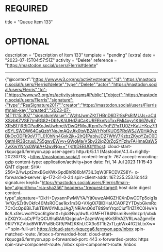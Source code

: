 
# REQUIRED
title = "Queue Item 133"
# OPTIONAL
description = "Description of Item 133"
template = "pending"
[extra]
date = "2023-07-15T04:57:51Z"
activity = "Delete"
reference = "https://mastodon.social/users/Flerris#delete"

---
{"@context":"https://www.w3.org/ns/activitystreams","id":"https://mastodon.social/users/Flerris#delete","type":"Delete","actor":"https://mastodon.social/users/Flerris","to":["https://www.w3.org/ns/activitystreams#Public"],"object":"https://mastodon.social/users/Flerris","signature":{"type":"RsaSignature2017","creator":"https://mastodon.social/users/Flerris#main-key","created":"2023-07-14T11:15:30Z","signatureValue":"WzhtJwmZKtTHBnD6D7r8sPsBlMUJs+aCdXSzbKZVSE7/mRG82+DbfvK/iUHdZdCaKUREEknNcTxxFMi4xyv1K667Ay67XRsBf7jRBjGPadKoJwUwhpetVDwQFMoJKpmTviYgPZPqTU0Z+KaU+Kpz7RdSYLSWOW64CaQzbYNeJmAQvJtk0tsVB2AVHYofKUOSPRoWSJW0HA0yzDkOcODFk9oV7TL010hNn4Gxk2jk+2IrQ1PablvJD27WhV7KzbzZKypYZaO0D0athHR3BcruuL7S5gwvEWvy+GWgMa/V5by22iqZ0rZgSYFzlwFAHmaQaW57wXwYNNx0WgIA+QwvNg=="}}##DEBUG##host: cloud-start-rkqucga6.fermyon.app
user-agent: http.rb/5.1.1 (Mastodon/4.1.4+nightly-20230713; +https://mastodon.social/)
content-length: 767
accept-encoding: gzip
content-type: application/activity+json
date: Fri, 14 Jul 2023 11:15:43 GMT
digest: SHA-256=2//wLpt2mxBGoKWxGpdBhR86bM73iL3qW3FRCDVZS8Y=
x-forwarded-server: ip-172-31-0-24
spin-client-addr: 167.235.253.16:443
signature: keyId="https://mastodon.social/users/Flerris#main-key",algorithm="rsa-sha256",headers="(request-target) host date digest content-type",signature="DkH+DyxannPwMVYA/Yjt0uwzAMGZH0XnDwCDTp5oig1s1vfQySZr8vOkfc40MsROCae1kx1m3Q+VXgOi7BlDHaUCAOF2YTDybGkmRq7CrOcQp6BiLTukTBW0YMLpJAg7jNRiAnQ6dT8ti9mYrqdCiufTrIZ1XC0HwVnllc/LxGeUwoIYQoc6tg8mX+hjb3Nvp/dwfLrGMFHT94NIsmi8ve/6nzprI/ubxkxZXQYX+aCr/PTzQCU9luBA9/QsgcuA+ZazmWvgnKvSRVAZVRLwaZgmrEe9RI7YKZVtkd8W1lVPaIBbGf9/PM2KKhLtCX3oST1b2xTLgbWx4fG2kLtoXw=="
spin-full-url: https://cloud-start-rkqucga6.fermyon.app/inbox
spin-matched-route: /inbox
x-forwarded-host: cloud-start-rkqucga6.fermyon.app
x-forwarded-port: 443
x-forwarded-proto: https
spin-raw-component-route: /inbox
spin-component-route: /inbox


